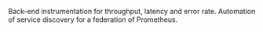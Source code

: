 Back-end instrumentation for throughput, latency and error rate.
Automation of service discovery for a federation of Prometheus.


